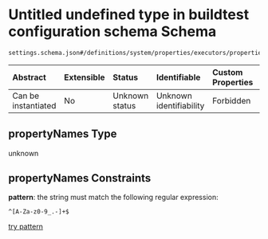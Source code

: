 # Untitled undefined type in buildtest configuration schema Schema

```txt
settings.schema.json#/definitions/system/properties/executors/properties/lsf/propertyNames
```



| Abstract            | Extensible | Status         | Identifiable            | Custom Properties | Additional Properties | Access Restrictions | Defined In                                                                   |
| :------------------ | :--------- | :------------- | :---------------------- | :---------------- | :-------------------- | :------------------ | :--------------------------------------------------------------------------- |
| Can be instantiated | No         | Unknown status | Unknown identifiability | Forbidden         | Allowed               | none                | [settings.schema.json\*](../out/settings.schema.json "open original schema") |

## propertyNames Type

unknown

## propertyNames Constraints

**pattern**: the string must match the following regular expression:&#x20;

```regexp
^[A-Za-z0-9_.-]+$
```

[try pattern](https://regexr.com/?expression=%5E%5BA-Za-z0-9_.-%5D%2B%24 "try regular expression with regexr.com")
